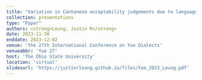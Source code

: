 ```yaml
---
title: "Variation in Cantonese acceptability judgements due to language contact: An investigation of word order preferences in the resultative construction"
collection: presentations
type: "Paper"
authors: <strong>Leung, Justin R</strong>
date: 2023-11-30
enddate: 2023-12-02
venue: 'the 27th International Conference on Yue Dialects'
venueabbr: 'Yue 27'
host: 'The Ohio State University'
location: 'virtual'
slidesurl: 'https://justinrleung.github.io/files/Yue_2023_Leung.pdf'
---
```

